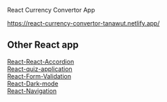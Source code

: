 React Currency Convertor App

https://react-currency-convertor-tanawut.netlify.app/

## Other React app

[React-React-Accordion](https://github.com/Josephsavesafe/React-Accordion)\
[React-quiz-application](https://github.com/Josephsavesafe/React-quiz-application)\
[React-Form-Validation](https://github.com/Josephsavesafe/React-form-validation)\
[React-Dark-mode](https://github.com/Josephsavesafe/React-Dark-mode)\
[React-Navigation ](https://github.com/Josephsavesafe/React-quiz-application)



